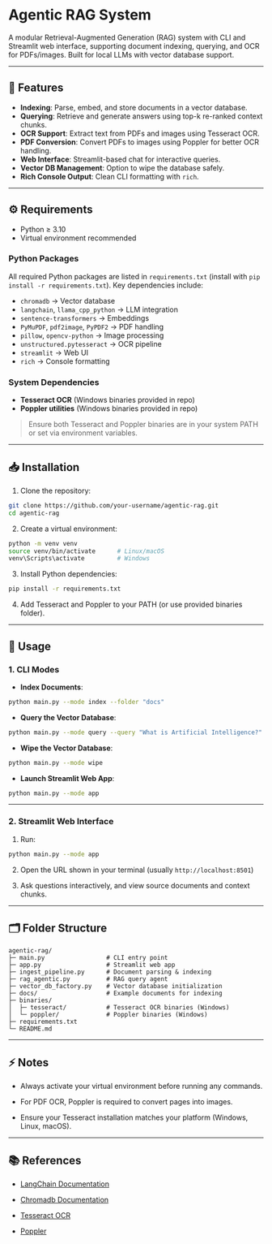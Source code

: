 


# Agentic RAG System

A modular Retrieval-Augmented Generation (RAG) system with CLI and Streamlit web interface, supporting document indexing, querying, and OCR for PDFs/images. Built for local LLMs with vector database support.

---

## 🌟 Features

- **Indexing**: Parse, embed, and store documents in a vector database.  
- **Querying**: Retrieve and generate answers using top-k re-ranked context chunks.  
- **OCR Support**: Extract text from PDFs and images using Tesseract OCR.  
- **PDF Conversion**: Convert PDFs to images using Poppler for better OCR handling.  
- **Web Interface**: Streamlit-based chat for interactive queries.  
- **Vector DB Management**: Option to wipe the database safely.  
- **Rich Console Output**: Clean CLI formatting with `rich`.  

---

## ⚙️ Requirements

- Python ≥ 3.10
- Virtual environment recommended  

### Python Packages

All required Python packages are listed in `requirements.txt` (install with `pip install -r requirements.txt`). Key dependencies include:

- `chromadb` → Vector database  
- `langchain`, `llama_cpp_python` → LLM integration  
- `sentence-transformers` → Embeddings  
- `PyMuPDF`, `pdf2image`, `PyPDF2` → PDF handling  
- `pillow`, `opencv-python` → Image processing  
- `unstructured.pytesseract` → OCR pipeline  
- `streamlit` → Web UI  
- `rich` → Console formatting  

### System Dependencies

- **Tesseract OCR** (Windows binaries provided in repo)  
- **Poppler utilities** (Windows binaries provided in repo)  

> Ensure both Tesseract and Poppler binaries are in your system PATH or set via environment variables.

---

## 📥 Installation

1. Clone the repository:

```bash
git clone https://github.com/your-username/agentic-rag.git
cd agentic-rag
````

2. Create a virtual environment:
    

```bash
python -m venv venv
source venv/bin/activate      # Linux/macOS
venv\Scripts\activate         # Windows
```

3. Install Python dependencies:
    

```bash
pip install -r requirements.txt
```

4. Add Tesseract and Poppler to your PATH (or use provided binaries folder).
    

---

## 🏃 Usage

### 1. CLI Modes

- **Index Documents**:
    

```bash
python main.py --mode index --folder "docs"
```

- **Query the Vector Database**:
    

```bash
python main.py --mode query --query "What is Artificial Intelligence?"
```

- **Wipe the Vector Database**:
    

```bash
python main.py --mode wipe
```

- **Launch Streamlit Web App**:
    

```bash
python main.py --mode app
```

---

### 2. Streamlit Web Interface

1. Run:
    

```bash
python main.py --mode app
```

2. Open the URL shown in your terminal (usually `http://localhost:8501`)
    
3. Ask questions interactively, and view source documents and context chunks.
    

---

## 🗂 Folder Structure

```
agentic-rag/
├─ main.py                 # CLI entry point
├─ app.py                  # Streamlit web app
├─ ingest_pipeline.py      # Document parsing & indexing
├─ rag_agentic.py          # RAG query agent
├─ vector_db_factory.py    # Vector database initialization
├─ docs/                   # Example documents for indexing
├─ binaries/
│  ├─ tesseract/           # Tesseract OCR binaries (Windows)
│  └─ poppler/             # Poppler binaries (Windows)
├─ requirements.txt
└─ README.md
```

---

## ⚡ Notes

- Always activate your virtual environment before running any commands.
    
- For PDF OCR, Poppler is required to convert pages into images.
    
- Ensure your Tesseract installation matches your platform (Windows, Linux, macOS).
    

---

## 📚 References

- [LangChain Documentation](https://python.langchain.com/)
    
- [Chromadb Documentation](https://docs.trychroma.com/)
    
- [Tesseract OCR](https://github.com/tesseract-ocr/tesseract)
    
- [Poppler](https://poppler.freedesktop.org/)
    

